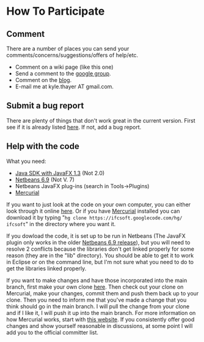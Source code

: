 # How To Participate #

## Comment ##

There are a number of places you can send your comments/concerns/suggestions/offers of help/etc.

  * Comment on a wiki page (like this one)
  * Send a comment to the [google group](http://groups.google.com/group/ifcsoft).
  * Comment on the [blog](http://ifcsoft.blogspot.com/).
  * E-mail me at kyle.thayer AT gmail.com.


## Submit a bug report ##

There are plenty of things that don't work great in the current version. First see if it is already listed [here](http://code.google.com/p/ifcsoft/issues/list). If not, add a bug report.

## Help with the code ##

What you need:
  * [Java SDK with JavaFX 1.3](http://www.oracle.com/technetwork/java/javase/downloads/jdk-javafx-download-365541.html) (Not 2.0)
  * [Netbeans 6.9](http://netbeans.org/community/releases/69/) (Not V. 7)
  * Netbeans JavaFX plug-ins (search in Tools->Plugins)
  * [Mercurial](http://mercurial.selenic.com/)

If you want to just look at the code on your own computer, you can either look through it online [here](http://code.google.com/p/ifcsoft/source/browse/#hg%2Fsrc). Or if you have [Mercurial](http://mercurial.selenic.com/) installed you can download it by typing "`hg clone https://ifcsoft.googlecode.com/hg/ ifcsoft`" in the directory where you want it.

If you dowload the code, it is set up to be run in Netbeans (The JavaFX plugin only works in the older [Netbeans 6.9 release](http://netbeans.org/community/releases/69/)), but you will need to resolve 2 conflicts because the libraries don't get linked properly for some reason (they are in the "lib" directory). You should be able to get it to work in Eclipse or on the command line, but I'm not sure what you need to do to get the libraries linked properly.

If you want to make changes and have those incorporated into the main branch, first make your own clone [here](http://code.google.com/p/ifcsoft/source/checkout). Then check out your clone on Mercurial, make your changes, commit them and push them back up to your clone. Then you need to inform me that you've made a change that you think should go in the main branch. I will pull the change from your clone and if I like it, I will push it up into the main branch. For more information on how Mercurial works, start with [this website](http://hginit.com/). If you consistently offer good changes and show yourself reasonable in discussions, at some point I will add you to the official committer list.